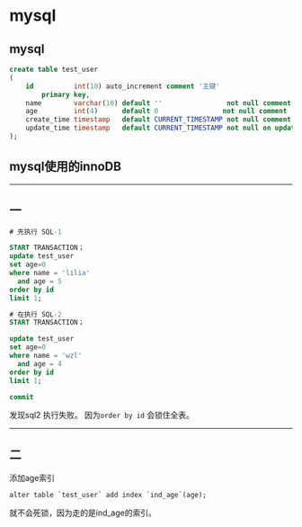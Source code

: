 # mysql


## mysql 


```sql
create table test_user
(
    id          int(10) auto_increment comment '主键'
        primary key,
    name        varchar(10) default ''                not null comment '姓名',
    age         int(4)      default 0                not null comment '年纪',
    create_time timestamp   default CURRENT_TIMESTAMP not null comment '创建时间',
    update_time timestamp   default CURRENT_TIMESTAMP not null on update CURRENT_TIMESTAMP comment '更新时间'
);
```
##  mysql使用的innoDB

---
 ## 一

```sql
# 先执行 SQL-1

START TRANSACTION；
update test_user
set age=0
where name = 'lilia'
  and age = 5
order by id
limit 1;

```
```sql
# 在执行 SQL-2
START TRANSACTION；

update test_user
set age=0
where name = 'wzl'
  and age = 4
order by id
limit 1;

commit
```
发现sql2 执行失败。 因为`order by id` 会锁住全表。

----

## 二

添加age索引
```
alter table `test_user` add index `ind_age`(age);
```

就不会死锁，因为走的是ind_age的索引。







